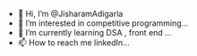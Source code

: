 - 👋 Hi, I’m @JisharamAdigarla
- 👀 I’m interested in competitive programming...
- 🌱 I’m currently learning DSA , front end ...
- 📫 How to reach me linkedIn...


<!---
JisharamAdigarla/JisharamAdigarla is a ✨ special ✨ repository because its `README.md` (this file) appears on your GitHub profile.
You can click the Preview link to take a look at your changes.
--->

